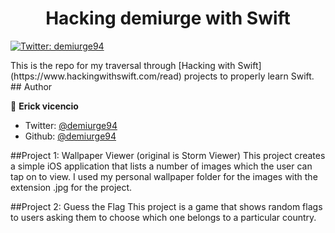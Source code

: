 <h1 align="center"> Hacking demiurge with Swift</h1>
<p>
  <a href="https://twitter.com/demiurge94" target="_blank">
    <img alt="Twitter: demiurge94" src="https://img.shields.io/twitter/follow/demiurge94.svg?style=social" />
  </a>
</p>
This is the repo for my traversal through [Hacking with Swift](https://www.hackingwithswift.com/read)
projects to properly learn Swift.
## Author

👤 **Erick vicencio**

* Twitter: [@demiurge94](https://twitter.com/demiurge94)
* Github: [@demiurge94](https://github.com/demiurge94)

##Project 1: Wallpaper Viewer (original is Storm Viewer)
This project creates a simple iOS application that lists a number of images which the user can tap on to view. I used my personal wallpaper folder for the images with the extension .jpg for the project.

##Project 2: Guess the Flag
This project is a game that shows random flags to users asking them to choose which
one belongs to a particular country.
